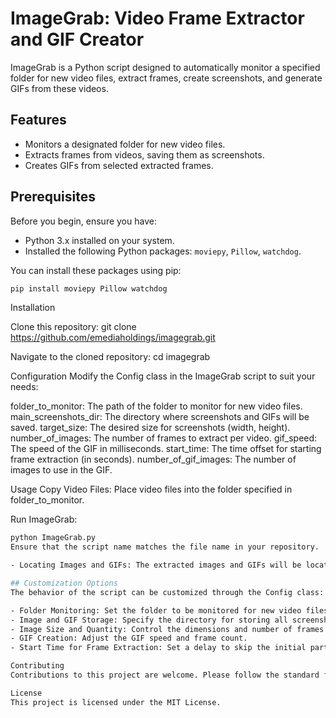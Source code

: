 # ImageGrab: Video Frame Extractor and GIF Creator

ImageGrab is a Python script designed to automatically monitor a specified folder for new video files, extract frames, create screenshots, and generate GIFs from these videos.

## Features

- Monitors a designated folder for new video files.
- Extracts frames from videos, saving them as screenshots.
- Creates GIFs from selected extracted frames.

## Prerequisites

Before you begin, ensure you have:
- Python 3.x installed on your system.
- Installed the following Python packages: `moviepy`, `Pillow`, `watchdog`.

You can install these packages using pip:
```bash
pip install moviepy Pillow watchdog
```

Installation

Clone this repository:
git clone https://github.com/emediaholdings/imagegrab.git

Navigate to the cloned repository:
cd imagegrab

Configuration
Modify the Config class in the ImageGrab script to suit your needs:

folder_to_monitor: The path of the folder to monitor for new video files.
main_screenshots_dir: The directory where screenshots and GIFs will be saved.
target_size: The desired size for screenshots (width, height).
number_of_images: The number of frames to extract per video.
gif_speed: The speed of the GIF in milliseconds.
start_time: The time offset for starting frame extraction (in seconds).
number_of_gif_images: The number of images to use in the GIF.

Usage
Copy Video Files: Place video files into the folder specified in folder_to_monitor.

Run ImageGrab:
```bash
python ImageGrab.py
Ensure that the script name matches the file name in your repository.

- Locating Images and GIFs: The extracted images and GIFs will be located in the directory specified by main_screenshots_dir. They are organized in subfolders named after the respective video files.

## Customization Options
The behavior of the script can be customized through the Config class:

- Folder Monitoring: Set the folder to be monitored for new video files.
- Image and GIF Storage: Specify the directory for storing all screenshots and GIFs.
- Image Size and Quantity: Control the dimensions and number of frames extracted from each video.
- GIF Creation: Adjust the GIF speed and frame count.
- Start Time for Frame Extraction: Set a delay to skip the initial part of the video.

Contributing
Contributions to this project are welcome. Please follow the standard fork and pull request workflow.

License
This project is licensed under the MIT License.

